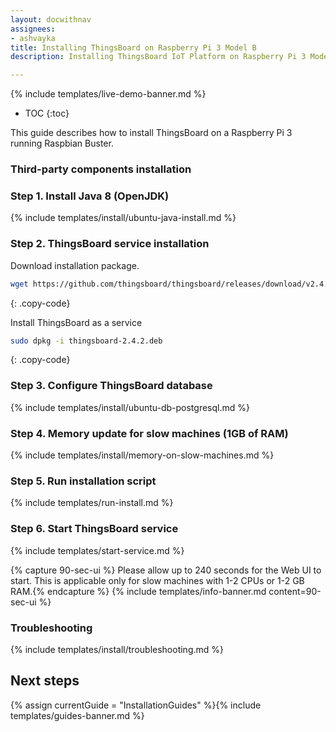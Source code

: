 ```yaml
---
layout: docwithnav
assignees:
- ashvayka
title: Installing ThingsBoard on Raspberry Pi 3 Model B
description: Installing ThingsBoard IoT Platform on Raspberry Pi 3 Model B

---
```


{% include templates/live-demo-banner.md %}

* TOC
{:toc}

This guide describes how to install ThingsBoard on a Raspberry Pi 3 running Raspbian Buster.

### Third-party components installation

### Step 1. Install Java 8 (OpenJDK) 

{% include templates/install/ubuntu-java-install.md %}

### Step 2. ThingsBoard service installation

Download installation package.

```bash
wget https://github.com/thingsboard/thingsboard/releases/download/v2.4.2/thingsboard-2.4.2.deb
```
{: .copy-code}

Install ThingsBoard as a service

```bash
sudo dpkg -i thingsboard-2.4.2.deb
```
{: .copy-code}

### Step 3. Configure ThingsBoard database

{% include templates/install/ubuntu-db-postgresql.md %}

### Step 4. Memory update for slow machines (1GB of RAM) 

{% include templates/install/memory-on-slow-machines.md %} 

### Step 5. Run installation script
{% include templates/run-install.md %} 


### Step 6. Start ThingsBoard service

{% include templates/start-service.md %}

{% capture 90-sec-ui %}
Please allow up to 240 seconds for the Web UI to start. This is applicable only for slow machines with 1-2 CPUs or 1-2 GB RAM.{% endcapture %}
{% include templates/info-banner.md content=90-sec-ui %}

### Troubleshooting

{% include templates/install/troubleshooting.md %}

## Next steps

{% assign currentGuide = "InstallationGuides" %}{% include templates/guides-banner.md %}
